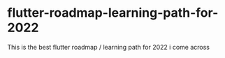 # flutter-roadmap-learning-path-for-2022
This is the best flutter roadmap / learning path for 2022 i come across

